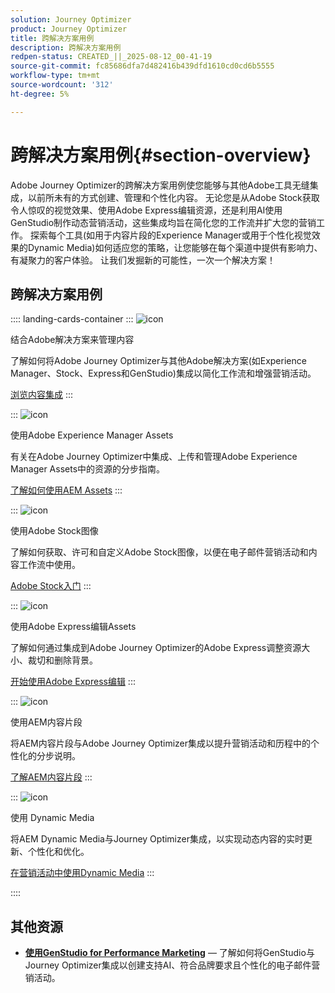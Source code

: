 ```yaml
---
solution: Journey Optimizer
product: Journey Optimizer
title: 跨解决方案用例
description: 跨解决方案用例
redpen-status: CREATED_||_2025-08-12_00-41-19
source-git-commit: fc85686dfa7d482416b439dfd1610cd0cd6b5555
workflow-type: tm+mt
source-wordcount: '312'
ht-degree: 5%

---
```



# 跨解决方案用例{#section-overview}

Adobe Journey Optimizer的跨解决方案用例使您能够与其他Adobe工具无缝集成，以前所未有的方式创建、管理和个性化内容。 无论您是从Adobe Stock获取令人惊叹的视觉效果、使用Adobe Express编辑资源，还是利用AI使用GenStudio制作动态营销活动，这些集成均旨在简化您的工作流并扩大您的营销工作。 探索每个工具(如用于内容片段的Experience Manager或用于个性化视觉效果的Dynamic Media)如何适应您的策略，让您能够在每个渠道中提供有影响力、有凝聚力的客户体验。 让我们发掘新的可能性，一次一个解决方案！

## 跨解决方案用例

:::: landing-cards-container
:::
![icon](https://cdn.experienceleague.adobe.com/icons/puzzle-piece.svg)

结合Adobe解决方案来管理内容

了解如何将Adobe Journey Optimizer与其他Adobe解决方案(如Experience Manager、Stock、Express和GenStudio)集成以简化工作流和增强营销活动。

[浏览内容集成](../using/integrations/content-integrations.md)
:::

:::
![icon](https://cdn.experienceleague.adobe.com/icons/screwdriver-wrench.svg)

使用Adobe Experience Manager Assets

有关在Adobe Journey Optimizer中集成、上传和管理Adobe Experience Manager Assets中的资源的分步指南。

[了解如何使用AEM Assets](../using/integrations/assets.md)
:::

:::
![icon](https://cdn.experienceleague.adobe.com/icons/images.svg)

使用Adobe Stock图像

了解如何获取、许可和自定义Adobe Stock图像，以便在电子邮件营销活动和内容工作流中使用。

[Adobe Stock入门](../using/integrations/stock.md)
:::

:::
![icon](https://cdn.experienceleague.adobe.com/icons/pencil-ruler.svg)

使用Adobe Express编辑Assets

了解如何通过集成到Adobe Journey Optimizer的Adobe Express调整资源大小、裁切和删除背景。

[开始使用Adobe Express编辑](../using/integrations/express.md)
:::

:::
![icon](https://cdn.experienceleague.adobe.com/icons/code-branch.svg)

使用AEM内容片段

将AEM内容片段与Adobe Journey Optimizer集成以提升营销活动和历程中的个性化的分步说明。

[了解AEM内容片段](../using/integrations/aem-fragments.md)
:::

:::
![icon](https://cdn.experienceleague.adobe.com/icons/bullseye.svg)

使用 Dynamic Media

将AEM Dynamic Media与Journey Optimizer集成，以实现动态内容的实时更新、个性化和优化。

[在营销活动中使用Dynamic Media](../using/integrations/aem-dynamic.md)
:::

::::


## 其他资源

- **[使用GenStudio for Performance Marketing](../using/integrations/genstudio.md)** — 了解如何将GenStudio与Journey Optimizer集成以创建支持AI、符合品牌要求且个性化的电子邮件营销活动。
